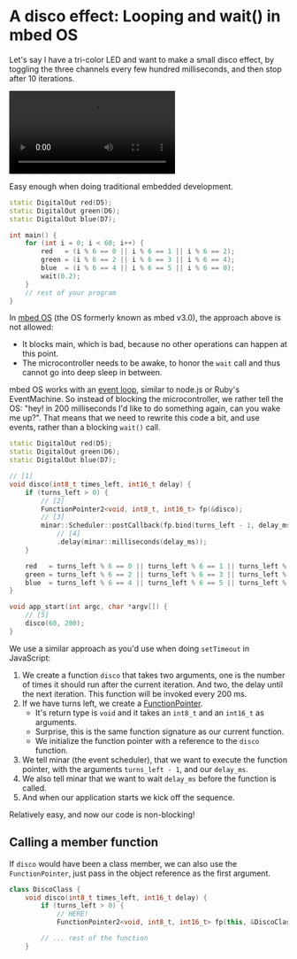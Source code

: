 # A disco effect: Looping and wait() in mbed OS

Let's say I have a tri-color LED and want to make a small disco effect, by toggling the three channels every few hundred milliseconds, and then stop after 10 iterations.

<video autoplay="true" controls="false" loop="true">
    <source src="assets/disco.mp4" type="video/mp4">
</video>

Easy enough when doing traditional embedded development.

```cpp
static DigitalOut red(D5);
static DigitalOut green(D6);
static DigitalOut blue(D7);

int main() {
    for (int i = 0; i < 60; i++) {
        red   = (i % 6 == 0 || i % 6 == 1 || i % 6 == 2);
        green = (i % 6 == 2 || i % 6 == 3 || i % 6 == 4);
        blue  = (i % 6 == 4 || i % 6 == 5 || i % 6 == 0);
        wait(0.2);
    }
    // rest of your program
}
```

In [mbed OS](https://www.mbed.com/en/development/software/mbed-os/) (the OS formerly known as mbed v3.0), the approach above is not allowed:

* It blocks main, which is bad, because no other operations can happen at this point.
* The microcontroller needs to be awake, to honor the `wait` call and thus cannot go into deep sleep in between.

mbed OS works with an [event loop](https://docs.mbed.com/docs/getting-started-mbed-os/en/latest/Full_Guide/MINAR/), similar to node.js or Ruby's EventMachine. So instead of blocking the microcontroller, we rather tell the OS: "hey! in 200 milliseconds I'd like to do something again, can you wake me up?". That means that we need to rewrite this code a bit, and use events, rather than a blocking `wait()` call.

```cpp
static DigitalOut red(D5);
static DigitalOut green(D6);
static DigitalOut blue(D7);

// [1]
void disco(int8_t times_left, int16_t delay) {
    if (turns_left > 0) {
        // [2]
        FunctionPointer2<void, int8_t, int16_t> fp(&disco);
        // [3]
        minar::Scheduler::postCallback(fp.bind(turns_left - 1, delay_ms))
            // [4]
            .delay(minar::milliseconds(delay_ms));
    }

    red   = turns_left % 6 == 0 || turns_left % 6 == 1 || turns_left % 6 == 2;
    green = turns_left % 6 == 2 || turns_left % 6 == 3 || turns_left % 6 == 4;
    blue  = turns_left % 6 == 4 || turns_left % 6 == 5 || turns_left % 6 == 0;
}

void app_start(int argc, char *argv[]) {
    // [5]
    disco(60, 200);
}
```

We use a similar approach as you'd use when doing `setTimeout` in JavaScript:

1. We create a function `disco` that takes two arguments, one is the number of times it should run after the current iteration. And two, the delay until the next iteration. This function will be invoked every 200 ms.
2. If we have turns left, we create a [FunctionPointer](https://docs.mbed.com/docs/getting-started-mbed-os/en/latest/Full_Guide/MINAR/#function-pointers-and-binding-in-minar).
    * It's return type is `void` and it takes an `int8_t` and an `int16_t` as arguments.
    * Surprise, this is the same function signature as our current function.
    * We initialize the function pointer with a reference to the `disco` function.
3. We tell minar (the event scheduler), that we want to execute the function pointer, with the arguments `turns_left - 1`, and our `delay_ms`.
4. We also tell minar that we want to wait `delay_ms` before the function is called.
5. And when our application starts we kick off the sequence.

Relatively easy, and now our code is non-blocking!

## Calling a member function

If `disco` would have been a class member, we can also use the `FunctionPointer`, just pass in the object reference as the first argument.

```cpp
class DiscoClass {
    void disco(int8_t times_left, int16_t delay) {
        if (turns_left > 0) {
            // HERE!
            FunctionPointer2<void, int8_t, int16_t> fp(this, &DiscoClass::disco);

        // ... rest of the function
    }
```

